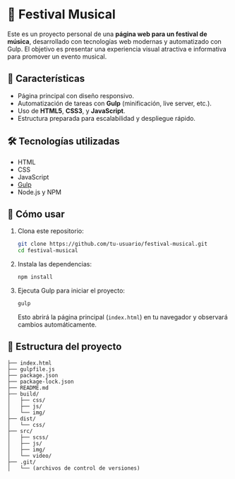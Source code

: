 # 🎵 Festival Musical

Este es un proyecto personal de una **página web para un festival de música**, desarrollado con tecnologías web modernas y automatizado con Gulp. El objetivo es presentar una experiencia visual atractiva e informativa para promover un evento musical.

## 🌟 Características

- Página principal con diseño responsivo.
- Automatización de tareas con **Gulp** (minificación, live server, etc.).
- Uso de **HTML5**, **CSS3**, y **JavaScript**.
- Estructura preparada para escalabilidad y despliegue rápido.

## 🛠️ Tecnologías utilizadas

- HTML
- CSS
- JavaScript
- [Gulp](https://gulpjs.com/)
- Node.js y NPM

## 🚀 Cómo usar

1. Clona este repositorio:

   ```bash
   git clone https://github.com/tu-usuario/festival-musical.git
   cd festival-musical
   ```

2. Instala las dependencias:

   ```bash
   npm install
   ```

3. Ejecuta Gulp para iniciar el proyecto:

   ```bash
   gulp
   ```

   Esto abrirá la página principal (`index.html`) en tu navegador y observará cambios automáticamente.

## 📁 Estructura del proyecto

```plaintext
├── index.html
├── gulpfile.js
├── package.json
├── package-lock.json
├── README.md
├── build/
│   ├── css/
│   ├── js/
│   └── img/
├── dist/
│   └── css/
├── src/
│   ├── scss/
│   ├── js/
│   ├── img/
│   └── video/
├── .git/
│   └── (archivos de control de versiones)
```
